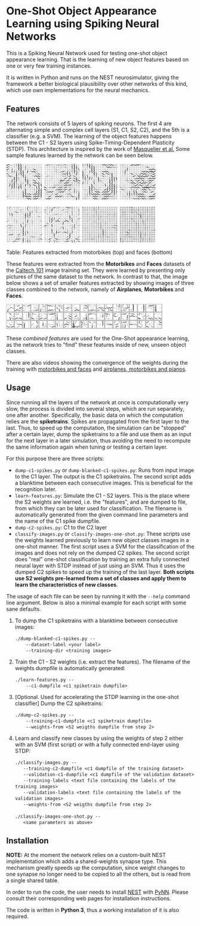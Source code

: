 # One-Shot Object Appearance Learning using Spiking Neural Networks #

This is a Spiking Neural Network used for testing one-shot object appearance 
learning. That is the learning of new object features based on one or very few 
training instances.

It is written in Python and runs on the NEST neurosimulator, giving the
framework a better biological plausibility over other networks of this kind,
which use own implementations for the neural mechanics.

## Features ##

The network consists of 5 layers of spiking neurons. The first 4 are 
alternating simple and complex cell layers (S1, C1, S2, C2), and the 5th is a 
classifier (e.g. a SVM). The learning of the object features happens between 
the C1 - S2 layers using Spike-Timing-Dependent Plasticity (STDP). This 
architecture is inspired by the work of [Masquelier et al.][masq] Some sample 
features learned by the network can be seen below.

![](samples/mo_1.png) ![](samples/mo_2.png) ![](samples/mo_3.png) ![](samples/mo_4.png)

![](samples/fa_1.png) ![](samples/fa_2.png) ![](samples/fa_3.png) ![](samples/fa_4.png)

Table: Features extracted from motorbikes (top) and faces (bottom)

These features were extracted from the **Motorbikes** and **Faces** datasets of the
[Caltech 101](http://www.vision.caltech.edu/Image_Datasets/Caltech101/) image 
training set. They were learned by presenting only pictures of the same
dataset to the network. In contrast to that, the image below shows a set of smaller
features extracted by showing images of three classes combined to the network,
namely of **Airplanes**, **Motorbikes** and **Faces**. 

![](samples/combined_airplanes_mo_fa.png)

These _combined features_ are used for the One-Shot appearance learning, as the
network tries to "find" these features inside of new, unseen object classes.

There are also videos showing the convergence of the weights during the
training with [motorbikes and faces](video/motorbikes-faces.avi) and
[airplanes, motorbikes and pianos](video/airplanes-motorbikes-pianos.avi).

## Usage ## 

Since running all the layers of the network at once is computationally very 
slow, the process is divided into several steps, which are run separately, one 
after another. Specifically, the basic data on which the computation relies are
the **spiketrains**. Spikes are propagated from the first layer to the last.
Thus, to speed up the computation, the simulation can be "stopped" after a certain
layer, dump the spiketrains to a file and use them as an input for the next
layer in a later simulation, thus avoiding the need to recompute the same
information again when tuning or testing a certain layer.

For this purpose there are three scripts:

* `dump-c1-spikes.py` or `dump-blanked-c1-spikes.py`:
  Runs from input image to the C1 layer. The output is the C1 spiketrains. The
  second script adds a blanktime between each consecutive images. This is
  beneficial for the recognition later.
* `learn-features.py`: Simulate the C1 - S2 layers. This is the place where the
  S2 weights are learned, i.e. the "features", and are dumped to file,
  from which they can be later used for classification. The filename is
  automatically generated from the given command line parameters and the name of
  the C1 spike dumpfile.
* `dump-c2-spikes.py`: C1 to the C2 layer
* `classify-images.py` or `classify-images-one-shot.py`: These scripts use the
  weights learned previously to learn new object classes images in a one-shot manner. The 
  first script uses a SVM for the classification of the images and does not rely
  on the dumped C2 spikes. The second script does "real" one-shot classification
  by training an extra fully connected neural layer with STDP instead of just 
  using an SVM.  Thus it uses the dumped C2 spikes to speed up the training of 
  the last layer. **Both scripts use S2 weights pre-learned from a set of classes
  and apply them to learn the characteristics of new classes**.

The usage of each file can be seen by running it with the `--help` command line
argument. Below is also a minimal example for each script with some sane
defaults.

1. To dump the C1 spiketrains with a blanktime between consecutive images:

    ```
    ./dump-blanked-c1-spikes.py --
        --dataset-label <your label>
        --training-dir <training images>
    ```

2. Train the C1 - S2 weights (i.e. extract the features). The filename of the
   weights dumpfile is automatically generated:

    ```
    ./learn-features.py --
        --c1-dumpfile <c1 spiketrain dumpfile> 
    ```

3. [Optional. Used for accelerating the STDP learning in the one-shot classifier]
   Dump the C2 spiketrains:

    ```
    ./dump-c2-spikes.py --
        --training-c1-dumpfile <c1 spiketrain dumpfile>
        --weights-from <S2 weigths dumpfile from step 2>
    ```

4. Learn and classify new classes by using the weights of step 2 either with an
   SVM (first script) or with a fully connected end-layer using STDP:

    ```
    ./classify-images.py --
       --training-c2-dumpfile <c1 dumpfile of the training dataset>  
       --validation-c1-dumpfile <c1 dumpfile of the validation dataset>
       --training-labels <text file containing the labels of the training images>
       --validation-labels <text file containing the labels of the validation images>
       --weights-from <S2 weigths dumpfile from step 2>

    ./classify-images-one-shot.py --
       <same parameters as above>
    ```

## Installation ##

**NOTE:** At the moment the network relies on a custom-built NEST implementation 
which adds a shared-weights synapse type. This mechanism greatly speeds up the 
computation, since weight changes to one synapse no longer need to be copied to 
all the others, but is read from a single shared table.

In order to run the code, the user needs to install 
[NEST](http://nest-simulator.org/) with 
[PyNN](http://neuralensemble.org/PyNN/). Please
consult their corresponding web pages for installation instructions.

The code is written in **Python 3**, thus a working installation of it is also 
required.

[masq]: http://journals.plos.org/ploscompbiol/article?id=10.1371/journal.pcbi.0030031
